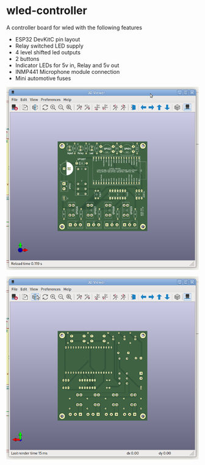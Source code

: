 # wled-controller

A controller board for wled with the following features

* ESP32 DevKitC pin layout
* Relay switched LED supply
* 4 level shifted led outputs
* 2 buttons
* Indicator LEDs for 5v in, Relay and 5v out
* INMP441 Microphone module connection
* Mini automotive fuses

![Render Front](images/Render-Front-2023-11-10.png "Render Front")

![Render Back](images/Render-Back-2023-11-10.png "Render Back")
